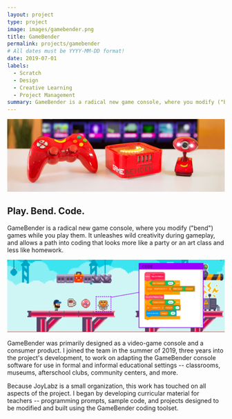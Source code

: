 ```yaml
---
layout: project
type: project
image: images/gamebender.png
title: GameBender
permalink: projects/gamebender
# All dates must be YYYY-MM-DD format!
date: 2019-07-01
labels:
  - Scratch
  - Design
  - Creative Learning
  - Project Management
summary: GameBender is a radical new game console, where you modify ("bend") games while you play them.
---
```


<img class="ui image" src="../images/gamebender-header-image.jpg">

<h2>Play. Bend. Code.</h2>

GameBender is a radical new game console, where you modify ("bend") games while you play them. It unleashes wild creativity during gameplay, and allows a path into coding that looks more like a party or an art class and less like homework.

<img class="ui image" src="../images/code_header.png">

GameBender was primarily designed as a video-game console and a consumer product.  I joined the team in the summer of 2019, three years into the project's development, to work on adapting the GameBender console software for use in formal and informal educational settings -- classrooms, museums, afterschool clubs, community centers, and more.

Because JoyLabz is a small organization, this work has touched on all aspects of the project.  I began by developing curricular material for teachers -- programming prompts, sample code, and projects designed to be modified and built using the GameBender coding toolset.  
